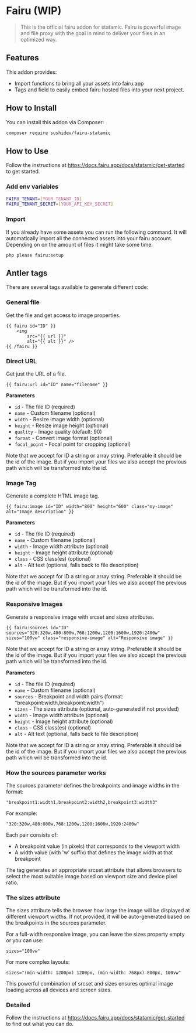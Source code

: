 # Fairu (WIP)

> This is the official fairu addon for statamic. Fairu is powerful image and file proxy with the goal in mind to deliver
> your files in an optimized way.

## Features

This addon provides:

- Import functions to bring all your assets into fairu.app
- Tags and field to easily embed fairu hosted files into your next project.

## How to Install

You can install this addon via Composer:

```bash
composer require sushidev/fairu-statamic
```

## How to Use

Follow the instructions at https://docs.fairu.app/docs/statamic/get-started to get started.

### Add env variables

```bash
FAIRU_TENANT=[YOUR_TENANT_ID]
FAIRU_TENANT_SECRET=[YOUR_API_KEY_SECRET]
```

### Import

If you already have some assets you can run the following command. It will automatically import all the connected assets into your fairu account. Depending on on the amount of files it might take some time.

```
php please fairu:setup
```

## Antler tags

There are several tags available to generate different code:

### General file

Get the file and get access to image properties.

```antlers
{{ fairu id="ID" }}
    <img
        src="{{ url }}"
        alt="{{ alt }}" />
{{ /fairu }}
```

### Direct URL

Get just the URL of a file.

```antlers
{{ fairu:url id="ID" name="filename" }}
```

**Parameters**

- `id` - The file ID (required) 
- `⁠name` - Custom filename (optional)
- `⁠width` - Resize image width (optional)
- `⁠height` - Resize image height (optional)
- `⁠quality` - Image quality (default: 90)
- `⁠format` - Convert image format (optional)
- `⁠focal_point` - Focal point for cropping (optional)

Note that we accept for ID a string or array string.
Preferable it should be the id of the image. But if you import your files we also accept the previous path which will be transformed into the id.

### Image Tag

Generate a complete HTML image tag.

```antlers
{{ fairu:image id="ID" width="800" height="600" class="my-image" alt="Image description" }}
```

**Parameters**

- `⁠id` - The file ID (required)
- `⁠name` - Custom filename (optional)
- `⁠width` - Image width attribute (optional)
- `⁠height` - Image height attribute (optional)
- `⁠class` - CSS class(es) (optional)
- `⁠alt` - Alt text (optional, falls back to file description)

Note that we accept for ID a string or array string.
Preferable it should be the id of the image. But if you import your files we also accept the previous path which will be transformed into the id.

### Responsive Images

Generate a responsive image with srcset and sizes attributes.

```antlers
{{ fairu:sources id="ID" sources="320:320w,480:800w,768:1200w,1200:1600w,1920:2400w" sizes="100vw" class="responsive-image" alt="Responsive image" }}
```

Note that we accept for ID a string or array string.
Preferable it should be the id of the image. But if you import your files we also accept the previous path which will be transformed into the id.

**Parameters**

- `⁠id` - The file ID (required)
- `⁠name` - Custom filename (optional)
- `⁠sources` - Breakpoint and width pairs (format: "breakpoint:width,breakpoint:width")
- `⁠sizes` - The sizes attribute (optional, auto-generated if not provided)
- `⁠width` - Image width attribute (optional)
- `⁠height` - Image height attribute (optional)
- `⁠class` - CSS class(es) (optional)
- ⁠`alt` - Alt text (optional, falls back to file description)

Note that we accept for ID a string or array string.
Preferable it should be the id of the image. But if you import your files we also accept the previous path which will be transformed into the id.

### How the sources parameter works

The ⁠sources parameter defines the breakpoints and image widths in the format:

```
"breakpoint1:width1,breakpoint2:width2,breakpoint3:width3"
```

For example:

```
"320:320w,480:800w,768:1200w,1200:1600w,1920:2400w"
```

Each pair consists of:

- A breakpoint value (in pixels) that corresponds to the viewport width
- A width value (with 'w' suffix) that defines the image width at that breakpoint

The tag generates an appropriate ⁠srcset attribute that allows browsers to select the most suitable image based on viewport size and device pixel ratio.

### The sizes attribute

The ⁠sizes attribute tells the browser how large the image will be displayed at different viewport widths. If not provided, it will be auto-generated based on the breakpoints in the ⁠sources parameter.

For a full-width responsive image, you can leave the sizes property empty or you can use:

```
sizes="100vw"
```

For more complex layouts:

```
sizes="(min-width: 1200px) 1200px, (min-width: 768px) 800px, 100vw"
```

This powerful combination of ⁠srcset and ⁠sizes ensures optimal image loading across all devices and screen sizes.

### Detailed

Follow the instructions at https://docs.fairu.app/docs/statamic/get-started to find out what you can do.

